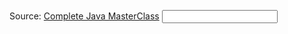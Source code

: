 Source: <a href="https://www.udemy.com/java-the-complete-java-developer-course/learn/v4/content">Complete Java MasterClass</a>
<input>
